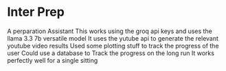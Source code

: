 # Inter Prep
 A perparation Assistant
This works using the groq api keys and uses the llama 3.3 7b versatile model
It uses the yutube api to generate the relevant youtube video results
Used some plotting stuff to track the progress of the user
Could use a database to Track the progress on the long run
It works perfectly well for a single sitting
